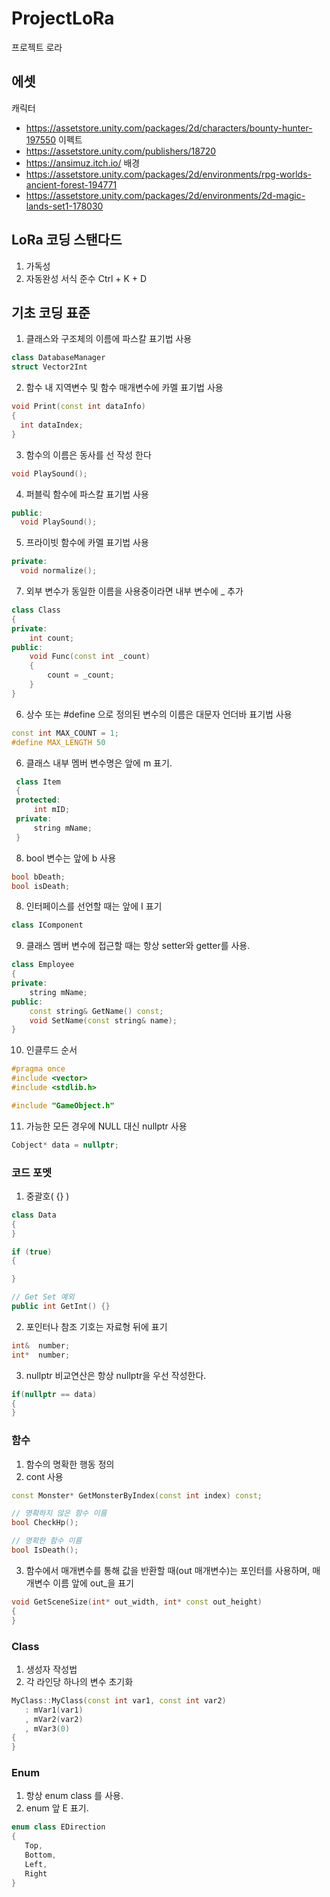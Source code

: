 # ProjectLoRa
 프로젝트 로라

## 에셋
캐릭터 
- https://assetstore.unity.com/packages/2d/characters/bounty-hunter-197550
이펙트
- https://assetstore.unity.com/publishers/18720
- https://ansimuz.itch.io/
배경
- https://assetstore.unity.com/packages/2d/environments/rpg-worlds-ancient-forest-194771
- https://assetstore.unity.com/packages/2d/environments/2d-magic-lands-set1-178030

## LoRa 코딩 스탠다드
1. 가독성
3. 자동완성 서식 준수 Ctrl + K + D

## 기초 코딩 표준

1. 클래스와 구조체의 이름에 파스칼 표기법 사용
```c++
class DatabaseManager
struct Vector2Int
```

2. 함수 내 지역변수 및 함수 매개변수에 카멜 표기법 사용
```c++
void Print(const int dataInfo)
{
  int dataIndex;
}
```

3. 함수의 이름은 동사를 선 작성 한다
```c++
void PlaySound();
```

4. 퍼블릭 함수에 파스칼 표기법 사용
```c++
public:
  void PlaySound();
```

5. 프라이빗 함수에 카멜 표기법 사용
```c++
private:
  void normalize();
```
   

7. 외부 변수가 동일한 이름을 사용중이라면 내부 변수에 _ 추가
```c++
class Class
{
private:
    int count;
public:
    void Func(const int _count)
    {
        count = _count;
    }
}
```

6. 상수 또는 #define 으로 정의된 변수의 이름은 대문자 언더바 표기법 사용
 ```c++
const int MAX_COUNT = 1;
#define MAX_LENGTH 50
```

6. 클래스 내부 멤버 변수명은 앞에 m 표기.
```c++
 class Item
 {
 protected:
     int mID;
 private:
     string mName;
 }
```

8. bool 변수는 앞에 b 사용
 ```c++
bool bDeath;	
bool isDeath;
```

8. 인터페이스를 선언할 때는 앞에 I 표기
 ```c++
class IComponent
```

9. 클래스 멤버 변수에 접근할 때는 항상 setter와 getter를 사용.
```c++
class Employee
{
private:
    string mName;
public:
    const string& GetName() const;
    void SetName(const string& name);
}
```

10. 인클루드 순서
 ```c++
#pragma once
#include <vector>
#include <stdlib.h>

#include "GameObject.h"
```

11. 가능한 모든 경우에 NULL 대신 nullptr 사용
 ```c++
Cobject* data = nullptr;
```

### 코드 포멧
1. 중괄호( {} )
 ```c++
class Data
{
}

if (true)
{

}

// Get Set 예외
public int GetInt() {}
```

2. 포인터나 참조 기호는 자료형 뒤에 표기
```c++
int&  number;
int*  number;
```

3. nullptr 비교연산은 항상 nullptr을 우선 작성한다.
```c++
if(nullptr == data)
{
}
```

### 함수
1. 함수의 명확한 행동 정의
2. cont 사용
```c++
const Monster* GetMonsterByIndex(const int index) const;

// 명확하지 않은 함수 이름
bool CheckHp();

// 명확한 함수 이름
bool IsDeath();
```

3. 함수에서 매개변수를 통해 값을 반환할 때(out 매개변수)는 포인터를 사용하며, 매개변수 이름 앞에 out_을 표기
```c++
void GetSceneSize(int* out_width, int* const out_height)
{
}
```

### Class
1. 생성자 작성법
2. 각 라인당 하나의 변수 초기화
```c++
MyClass::MyClass(const int var1, const int var2)
   : mVar1(var1)
   , mVar2(var2)
   , mVar3(0)
{
}
```


### Enum

1. 항상 enum class 를 사용.
2. enum 앞 E 표기.
 ```c++
enum class EDirection
{
    Top,
    Bottom,
    Left,
    Right
}
```

